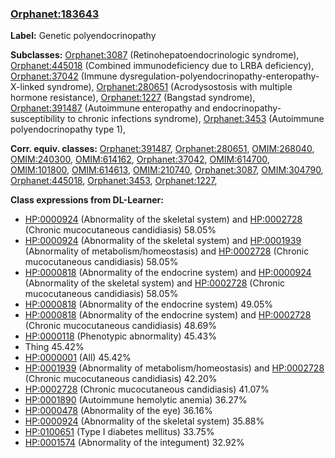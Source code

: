 
### [Orphanet:183643](http://www.orpha.net/ORDO/Orphanet_183643)
**Label:** Genetic polyendocrinopathy

**Subclasses:** [Orphanet:3087](http://www.orpha.net/ORDO/Orphanet_3087) (Retinohepatoendocrinologic syndrome), [Orphanet:445018](http://www.orpha.net/ORDO/Orphanet_445018) (Combined immunodeficiency due to LRBA deficiency), [Orphanet:37042](http://www.orpha.net/ORDO/Orphanet_37042) (Immune dysregulation-polyendocrinopathy-enteropathy-X-linked syndrome), [Orphanet:280651](http://www.orpha.net/ORDO/Orphanet_280651) (Acrodysostosis with multiple hormone resistance), [Orphanet:1227](http://www.orpha.net/ORDO/Orphanet_1227) (Bangstad syndrome), [Orphanet:391487](http://www.orpha.net/ORDO/Orphanet_391487) (Autoimmune enteropathy and endocrinopathy-susceptibility to chronic infections syndrome), [Orphanet:3453](http://www.orpha.net/ORDO/Orphanet_3453) (Autoimmune polyendocrinopathy type 1), 

**Corr. equiv. classes:** [Orphanet:391487](http://www.orpha.net/ORDO/Orphanet_391487), [Orphanet:280651](http://www.orpha.net/ORDO/Orphanet_280651), [OMIM:268040](http://purl.obolibrary.org/obo/OMIM_268040), [OMIM:240300](http://purl.obolibrary.org/obo/OMIM_240300), [OMIM:614162](http://purl.obolibrary.org/obo/OMIM_614162), [Orphanet:37042](http://www.orpha.net/ORDO/Orphanet_37042), [OMIM:614700](http://purl.obolibrary.org/obo/OMIM_614700), [OMIM:101800](http://purl.obolibrary.org/obo/OMIM_101800), [OMIM:614613](http://purl.obolibrary.org/obo/OMIM_614613), [OMIM:210740](http://purl.obolibrary.org/obo/OMIM_210740), [Orphanet:3087](http://www.orpha.net/ORDO/Orphanet_3087), [OMIM:304790](http://purl.obolibrary.org/obo/OMIM_304790), [Orphanet:445018](http://www.orpha.net/ORDO/Orphanet_445018), [Orphanet:3453](http://www.orpha.net/ORDO/Orphanet_3453), [Orphanet:1227](http://www.orpha.net/ORDO/Orphanet_1227), 

**Class expressions from DL-Learner:**

- [HP:0000924](http://purl.obolibrary.org/obo/HP_0000924) (Abnormality of the skeletal system) and [HP:0002728](http://purl.obolibrary.org/obo/HP_0002728) (Chronic mucocutaneous candidiasis) 58.05%
- [HP:0000924](http://purl.obolibrary.org/obo/HP_0000924) (Abnormality of the skeletal system) and [HP:0001939](http://purl.obolibrary.org/obo/HP_0001939) (Abnormality of metabolism/homeostasis) and [HP:0002728](http://purl.obolibrary.org/obo/HP_0002728) (Chronic mucocutaneous candidiasis) 58.05%
- [HP:0000818](http://purl.obolibrary.org/obo/HP_0000818) (Abnormality of the endocrine system) and [HP:0000924](http://purl.obolibrary.org/obo/HP_0000924) (Abnormality of the skeletal system) and [HP:0002728](http://purl.obolibrary.org/obo/HP_0002728) (Chronic mucocutaneous candidiasis) 58.05%
- [HP:0000818](http://purl.obolibrary.org/obo/HP_0000818) (Abnormality of the endocrine system) 49.05%
- [HP:0000818](http://purl.obolibrary.org/obo/HP_0000818) (Abnormality of the endocrine system) and [HP:0002728](http://purl.obolibrary.org/obo/HP_0002728) (Chronic mucocutaneous candidiasis) 48.69%
- [HP:0000118](http://purl.obolibrary.org/obo/HP_0000118) (Phenotypic abnormality) 45.43%
- Thing 45.42%
- [HP:0000001](http://purl.obolibrary.org/obo/HP_0000001) (All) 45.42%
- [HP:0001939](http://purl.obolibrary.org/obo/HP_0001939) (Abnormality of metabolism/homeostasis) and [HP:0002728](http://purl.obolibrary.org/obo/HP_0002728) (Chronic mucocutaneous candidiasis) 42.20%
- [HP:0002728](http://purl.obolibrary.org/obo/HP_0002728) (Chronic mucocutaneous candidiasis) 41.07%
- [HP:0001890](http://purl.obolibrary.org/obo/HP_0001890) (Autoimmune hemolytic anemia) 36.27%
- [HP:0000478](http://purl.obolibrary.org/obo/HP_0000478) (Abnormality of the eye) 36.16%
- [HP:0000924](http://purl.obolibrary.org/obo/HP_0000924) (Abnormality of the skeletal system) 35.88%
- [HP:0100651](http://purl.obolibrary.org/obo/HP_0100651) (Type I diabetes mellitus) 33.75%
- [HP:0001574](http://purl.obolibrary.org/obo/HP_0001574) (Abnormality of the integument) 32.92%


